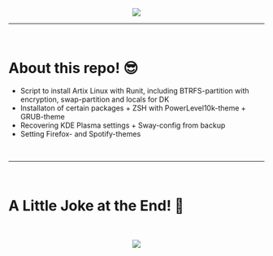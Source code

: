 <p align="center">
  <img src="https://media.giphy.com/media/2jMtpIi8mhE8ctiMtK/giphy.gif">
</p>
<hr>
<Br>
<h1>About this repo! 😎</h1>

- Script to install Artix Linux with Runit, including BTRFS-partition with encryption, swap-partition and locals for DK
- Installaton of certain packages + ZSH with PowerLevel10k-theme + GRUB-theme
- Recovering KDE Plasma settings + Sway-config from backup
- Setting Firefox- and Spotify-themes  

<Br>
<hr>
<Br>
<h1>A Little Joke at the End! 🤣</h1>
<Br>

<p align="center">
  <img src="https://media.giphy.com/media/zqTOkUhWIGC3DaFo4j/giphy.gif"/>
